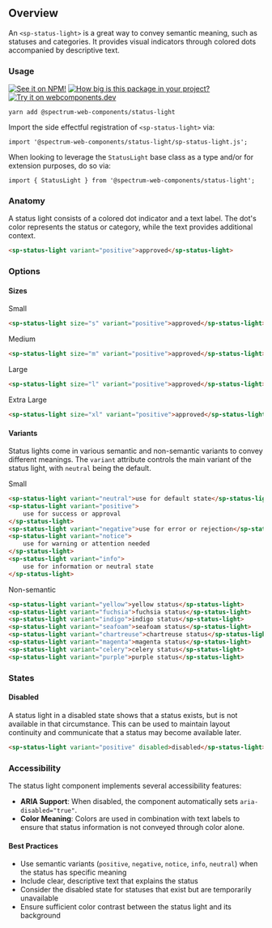 ## Overview

An `<sp-status-light>` is a great way to convey semantic meaning, such as statuses and categories. It provides visual indicators through colored dots accompanied by descriptive text.

### Usage

[![See it on NPM!](https://img.shields.io/npm/v/@spectrum-web-components/status-light?style=for-the-badge)](https://www.npmjs.com/package/@spectrum-web-components/status-light)
[![How big is this package in your project?](https://img.shields.io/bundlephobia/minzip/@spectrum-web-components/status-light?style=for-the-badge)](https://bundlephobia.com/result?p=@spectrum-web-components/status-light)
[![Try it on webcomponents.dev](https://img.shields.io/badge/Try%20it%20on-webcomponents.dev-green?style=for-the-badge)](https://webcomponents.dev/edit/collection/fO75441E1Q5ZlI0e9pgq/9rvftzUUo2pNorfAypRl/src/index.stories.js)

```
yarn add @spectrum-web-components/status-light
```

Import the side effectful registration of `<sp-status-light>` via:

```
import '@spectrum-web-components/status-light/sp-status-light.js';
```

When looking to leverage the `StatusLight` base class as a type and/or for extension purposes, do so via:

```
import { StatusLight } from '@spectrum-web-components/status-light';
```

### Anatomy

A status light consists of a colored dot indicator and a text label. The dot's color represents the status or category, while the text provides additional context.

```html
<sp-status-light variant="positive">approved</sp-status-light>
```

### Options

#### Sizes

<sp-tabs selected="m" auto label="Size Attribute Options">
<sp-tab value="s">Small</sp-tab>
<sp-tab-panel value="s">

```html
<sp-status-light size="s" variant="positive">approved</sp-status-light>
```

</sp-tab-panel>
<sp-tab value="m">Medium</sp-tab>
<sp-tab-panel value="m">

```html
<sp-status-light size="m" variant="positive">approved</sp-status-light>
```

</sp-tab-panel>
<sp-tab value="l">Large</sp-tab>
<sp-tab-panel value="l">

```html
<sp-status-light size="l" variant="positive">approved</sp-status-light>
```

</sp-tab-panel>
<sp-tab value="xl">Extra Large</sp-tab>
<sp-tab-panel value="xl">

```html
<sp-status-light size="xl" variant="positive">approved</sp-status-light>
```

</sp-tab-panel>
</sp-tabs>

#### Variants

Status lights come in various semantic and non-semantic variants to convey different meanings. The `variant` attribute controls the main variant of the status light, with `neutral` being the default.

<sp-tabs selected="semantic" auto label="Variants">
<sp-tab value="semantic">Small</sp-tab>
<sp-tab-panel value="semantic">

```html
<sp-status-light variant="neutral">use for default state</sp-status-light>
<sp-status-light variant="positive">
    use for success or approval
</sp-status-light>
<sp-status-light variant="negative">use for error or rejection</sp-status-light>
<sp-status-light variant="notice">
    use for warning or attention needed
</sp-status-light>
<sp-status-light variant="info">
    use for information or neutral state
</sp-status-light>
```

</sp-tab-panel>
<sp-tab value="non-semantic">Non-semantic</sp-tab>
<sp-tab-panel value="non-semantic">

```html
<sp-status-light variant="yellow">yellow status</sp-status-light>
<sp-status-light variant="fuchsia">fuchsia status</sp-status-light>
<sp-status-light variant="indigo">indigo status</sp-status-light>
<sp-status-light variant="seafoam">seafoam status</sp-status-light>
<sp-status-light variant="chartreuse">chartreuse status</sp-status-light>
<sp-status-light variant="magenta">magenta status</sp-status-light>
<sp-status-light variant="celery">celery status</sp-status-light>
<sp-status-light variant="purple">purple status</sp-status-light>
```

</sp-tab-panel>
</sp-tabs>

### States

#### Disabled

A status light in a disabled state shows that a status exists, but is not available in that circumstance. This can be used to maintain layout continuity and communicate that a status may become available later.

```html
<sp-status-light variant="positive" disabled>disabled</sp-status-light>
```

### Accessibility

The status light component implements several accessibility features:

- **ARIA Support**: When disabled, the component automatically sets `aria-disabled="true"`.
- **Color Meaning**: Colors are used in combination with text labels to ensure that status information is not conveyed through color alone.

#### Best Practices

- Use semantic variants (`positive`, `negative`, `notice`, `info`, `neutral`) when the status has specific meaning
- Include clear, descriptive text that explains the status
- Consider the disabled state for statuses that exist but are temporarily unavailable
- Ensure sufficient color contrast between the status light and its background
